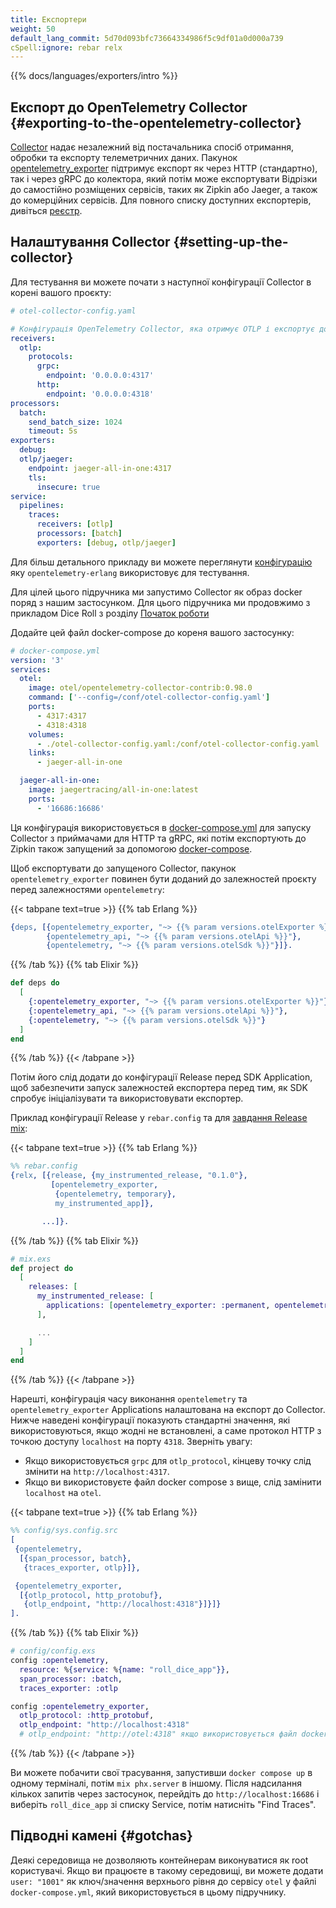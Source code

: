 ```yaml
---
title: Експортери
weight: 50
default_lang_commit: 5d70d093bfc73664334986f5c9df01a0d000a739
cSpell:ignore: rebar relx
---
```


{{% docs/languages/exporters/intro %}}

## Експорт до OpenTelemetry Collector {#exporting-to-the-opentelemetry-collector}

[Collector](/docs/collector/) надає незалежний від постачальника спосіб отримання, обробки та експорту телеметричних даних. Пакунок [opentelemetry_exporter](https://hex.pm/packages/opentelemetry_exporter) підтримує експорт як через HTTP (стандартно), так і через gRPC до колектора, який потім може експортувати Відрізки до самостійно розміщених сервісів, таких як Zipkin або Jaeger, а також до комерційних сервісів. Для повного списку доступних експортерів, дивіться [реєстр](/ecosystem/registry/?component=exporter).

## Налаштування Collector {#setting-up-the-collector}

Для тестування ви можете почати з наступної конфігурації Collector в корені вашого проєкту:

```yaml
# otel-collector-config.yaml

# Конфігурація OpenTelemetry Collector, яка отримує OTLP і експортує до Jager
receivers:
  otlp:
    protocols:
      grpc:
        endpoint: '0.0.0.0:4317'
      http:
        endpoint: '0.0.0.0:4318'
processors:
  batch:
    send_batch_size: 1024
    timeout: 5s
exporters:
  debug:
  otlp/jaeger:
    endpoint: jaeger-all-in-one:4317
    tls:
      insecure: true
service:
  pipelines:
    traces:
      receivers: [otlp]
      processors: [batch]
      exporters: [debug, otlp/jaeger]
```

Для більш детального прикладу ви можете переглянути [конфігурацію](https://github.com/open-telemetry/opentelemetry-erlang/blob/main/config/otel-collector-config.yaml) яку `opentelemetry-erlang` використовує для тестування.

Для цілей цього підручника ми запустимо Collector як образ docker поряд з нашим застосунком. Для цього підручника ми продовжимо з прикладом Dice Roll з розділу [Початок роботи](/docs/languages/erlang/getting-started)

Додайте цей файл docker-compose до кореня вашого застосунку:

```yaml
# docker-compose.yml
version: '3'
services:
  otel:
    image: otel/opentelemetry-collector-contrib:0.98.0
    command: ['--config=/conf/otel-collector-config.yaml']
    ports:
      - 4317:4317
      - 4318:4318
    volumes:
      - ./otel-collector-config.yaml:/conf/otel-collector-config.yaml
    links:
      - jaeger-all-in-one

  jaeger-all-in-one:
    image: jaegertracing/all-in-one:latest
    ports:
      - '16686:16686'
```

Ця конфігурація використовується в [docker-compose.yml](https://github.com/open-telemetry/opentelemetry-erlang/blob/main/docker-compose.yml) для запуску Collector з приймачами для HTTP та gRPC, які потім експортують до Zipkin також запущений за допомогою [docker-compose](https://docs.docker.com/compose/).

Щоб експортувати до запущеного Collector, пакунок `opentelemetry_exporter` повинен бути доданий до залежностей проєкту перед залежностями `opentelemetry`:

{{< tabpane text=true >}} {{% tab Erlang %}}

```erlang
{deps, [{opentelemetry_exporter, "~> {{% param versions.otelExporter %}}"},
        {opentelemetry_api, "~> {{% param versions.otelApi %}}"},
        {opentelemetry, "~> {{% param versions.otelSdk %}}"}]}.
```

{{% /tab %}} {{% tab Elixir %}}

```elixir
def deps do
  [
    {:opentelemetry_exporter, "~> {{% param versions.otelExporter %}}"},
    {:opentelemetry_api, "~> {{% param versions.otelApi %}}"},
    {:opentelemetry, "~> {{% param versions.otelSdk %}}"}
  ]
end
```

{{% /tab %}} {{< /tabpane >}}

Потім його слід додати до конфігурації Release перед SDK Application, щоб забезпечити запуск залежностей експортера перед тим, як SDK спробує ініціалізувати та використовувати експортер.

Приклад конфігурації Release у `rebar.config` та для [завдання Release mix](https://hexdocs.pm/mix/Mix.Tasks.Release.html):

{{< tabpane text=true >}} {{% tab Erlang %}}

```erlang
%% rebar.config
{relx, [{release, {my_instrumented_release, "0.1.0"},
         [opentelemetry_exporter,
	      {opentelemetry, temporary},
          my_instrumented_app]},

       ...]}.
```

{{% /tab %}} {{% tab Elixir %}}

```elixir
# mix.exs
def project do
  [
    releases: [
      my_instrumented_release: [
        applications: [opentelemetry_exporter: :permanent, opentelemetry: :temporary]
      ],

      ...
    ]
  ]
end
```

{{% /tab %}} {{< /tabpane >}}

Нарешті, конфігурація часу виконання `opentelemetry` та `opentelemetry_exporter` Applications налаштована на експорт до Collector. Нижче наведені конфігурації показують стандартні значення, які використовуються, якщо жодні не встановлені, а саме протокол HTTP з точкою доступу `localhost` на порту `4318`. Зверніть увагу:

- Якщо використовується `grpc` для `otlp_protocol`, кінцеву точку слід змінити на `http://localhost:4317`.
- Якщо ви використовуєте файл docker compose з вище, слід замінити `localhost` на `otel`.

{{< tabpane text=true >}} {{% tab Erlang %}}

```erlang
%% config/sys.config.src
[
 {opentelemetry,
  [{span_processor, batch},
   {traces_exporter, otlp}]},

 {opentelemetry_exporter,
  [{otlp_protocol, http_protobuf},
   {otlp_endpoint, "http://localhost:4318"}]}]}
].
```

{{% /tab %}} {{% tab Elixir %}}

```elixir
# config/config.exs
config :opentelemetry,
  resource: %{service: %{name: "roll_dice_app"}},
  span_processor: :batch,
  traces_exporter: :otlp

config :opentelemetry_exporter,
  otlp_protocol: :http_protobuf,
  otlp_endpoint: "http://localhost:4318"
  # otlp_endpoint: "http://otel:4318" якщо використовується файл docker compose
```

{{% /tab %}} {{< /tabpane >}}

Ви можете побачити свої трасування, запустивши `docker compose up` в одному терміналі, потім `mix phx.server` в іншому. Після надсилання кількох запитів через застосунок, перейдіть до `http://localhost:16686` і виберіть `roll_dice_app` зі списку Service, потім натисніть "Find Traces".

## Підводні камені {#gotchas}

Деякі середовища не дозволяють контейнерам виконуватися як root користувачі. Якщо ви працюєте в такому середовищі, ви можете додати `user: "1001"` як ключ/значення верхнього рівня до сервісу `otel` у файлі `docker-compose.yml`, який використовується в цьому підручнику.
